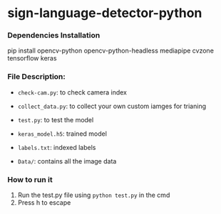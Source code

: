 # sign-language-detector-python

### Dependencies Installation
pip install opencv-python opencv-python-headless mediapipe cvzone tensorflow keras

### File Description:
- <code>check-cam.py</code>: to check camera index
- <code>collect_data.py</code>: to collect your own custom iamges for trianing
- <code>test.py</code>: to test the model

- <code>keras_model.h5</code>: trained model
- <code>labels.txt</code>: indexed labels
- <code>Data/</code>: contains all the image data

### How to run it
1. Run the test.py file using <code>python test.py</code> in the cmd
2. Press h to escape
